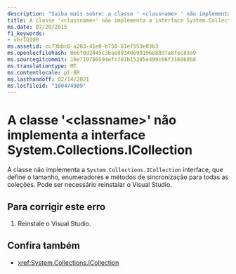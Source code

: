 ```yaml
---
description: "Saiba mais sobre: a classe ' <classname> ' não implementa a interface System. Collections. ICollection"
title: A classe '<classname>' não implementa a interface System.Collections.ICollection
ms.date: 07/20/2015
f1_keywords:
- vbrID100
ms.assetid: cc73bbc6-a283-41e0-b750-61ef553e83b3
ms.openlocfilehash: 0e6f0d2445c3bae8934d690196888d7a8fec83a9
ms.sourcegitcommit: 10e719780594efc781b15295e499c66f316068b8
ms.translationtype: MT
ms.contentlocale: pt-BR
ms.lasthandoff: 02/14/2021
ms.locfileid: "100474909"
---
```

# <a name="class-classname-does-not-implement-the-systemcollectionsicollection-interface"></a>A classe '\<classname>' não implementa a interface System.Collections.ICollection

A classe não implementa a `System.Collections.ICollection` interface, que define o tamanho, enumeradores e métodos de sincronização para todas as coleções. Pode ser necessário reinstalar o Visual Studio.  
  
## <a name="to-correct-this-error"></a>Para corrigir este erro  
  
1. Reinstale o Visual Studio.  
  
## <a name="see-also"></a>Confira também

- <xref:System.Collections.ICollection>
